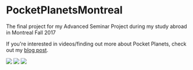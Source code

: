 <h1>PocketPlanetsMontreal</h1>
<p>The final project for my Advanced Seminar Project during my study abroad in Montreal Fall 2017<p>

<p>If you're interested in videos/finding out more about Pocket Planets, check out my <a href="https://www.andrewrimpici.com/pocket-planets/">blog post</a>.</p>

<img src="https://andrewrimpici.com/wp-content/uploads/2019/10/pocket_planets_logo.jpg"/>
<img src="https://andrewrimpici.com/wp-content/uploads/2019/10/pocketplanets_gameplay_2.jpg"/>
<img src="https://andrewrimpici.com/wp-content/uploads/2019/10/pocketplanets_red_giant_unlock.jpg"/>
